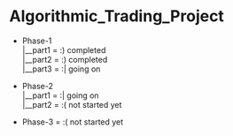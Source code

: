 # Algorithmic_Trading_Project   
   
* Phase-1    
        |__part1 = :) completed  
        |__part2 = :) completed   
        |__part3 = :| going on  
  
* Phase-2     
        |__part1 = :| going on  
        |__part2 = :( not started yet  
  
* Phase-3 = :( not started yet   

